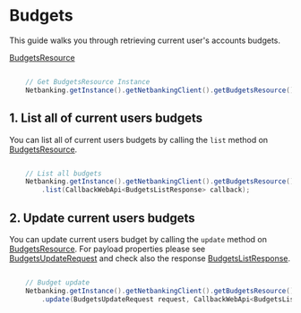 # Budgets

This guide walks you through retrieving current user's accounts budgets.

[BudgetsResource](../netbanking/src/main/java/cz/csas/netbanking/budgets/BudgetsResource.java)

```java

    // Get BudgetsResource Instance
    Netbanking.getInstance().getNetbankingClient().getBudgetsResource()...

```

## 1. List all of current users budgets

You can list all of current users budgets by calling the `list` method on [BudgetsResource](../netbanking/src/main/java/cz/csas/netbanking/budgets/BudgetsResource.java). 

```java

    // List all budgets
    Netbanking.getInstance().getNetbankingClient().getBudgetsResource()
        .list(CallbackWebApi<BudgetsListResponse> callback);

```

## 2. Update current users budgets

You can update current users budget by calling the `update` method on [BudgetsResource](../netbanking/src/main/java/cz/csas/netbanking/budgets/BudgetsResource.java). For payload properties please see [BudgetsUpdateRequest](../netbanking/src/main/java/cz/csas/netbanking/budgets/BudgetsUpdateRequest.java) and check also the response [BudgetsListResponse](../netbanking/src/main/java/cz/csas/netbanking/budgets/BudgetsListResponse.java).

```java

    // Budget update
    Netbanking.getInstance().getNetbankingClient().getBudgetsResource()
        .update(BudgetsUpdateRequest request, CallbackWebApi<BudgetsListResponse> callback);

```